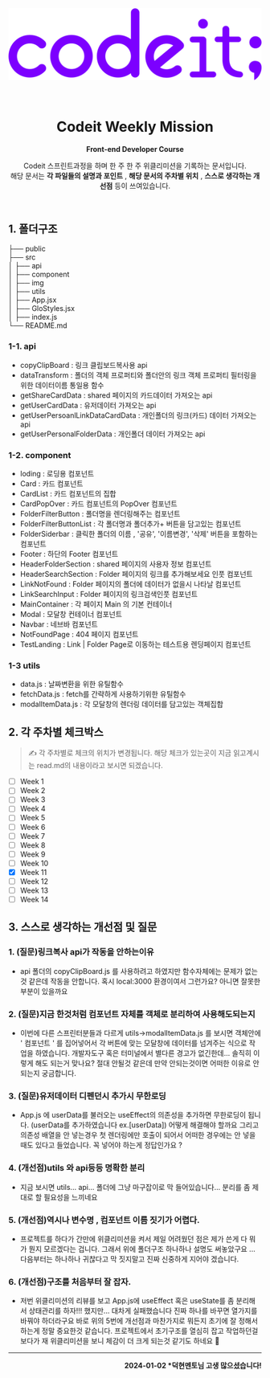 <img src='./src/img/codeit.png'>
<br>
<br>
<br>

<div align="center">
  <h1>Codeit Weekly Mission</h1>
  <p><b>Front-end Developer Course</b></p>
  <p>Codeit 스프린트과정을 하며 한 주 한 주 위클리미션을 기록하는  문서입니다.<br> 해당 문서는 <b>각 파일들의 설명과 포인트</b> , <b>해당 문서의 주차별 위치</b> , <b>스스로 생각하는 개선점</b> 등이 쓰여있습니다. </p>
  <br>
</div>

## 1. 폴더구조

├── public  
├── src  
│ ├── api  
│ ├── component  
│ ├── img  
│ ├── utils  
│ ├── App.jsx  
│ ├── GloStyles.jsx  
│ ├── index.js  
└── README.md

### 1-1. api

- copyClipBoard : 링크 클립보드복사용 api
- dataTransform : 폴더의 객체 프로퍼티와 폴더안의 링크 객체 프로퍼티 필터링을 위한 데이터이름 통일용 함수
- getShareCardData : shared 페이지의 카드데이터 가져오는 api
- getUserCardData : 유저데이터 가져오는 api
- getUserPersoanlLinkDataCardData : 개인폴더의 링크(카드) 데이터 가져오는 api
- getUserPersonalFolderData : 개인폴더 데이터 가져오는 api

### 1-2. component

- loding : 로딩용 컴포넌트
- Card : 카드 컴포넌트
- CardList : 카드 컴포넌트의 집합
- CardPopOver : 카드 컴포넌트의 PopOver 컴포넌트
- FolderFilterButton : 폴더명을 렌더링해주는 컴포넌트
- FolderFilterButtonList : 각 폴더명과 폴더추가+ 버튼을 담고있는 컴포넌트
- FolderSiderbar : 클릭한 폴더의 이름 , '공유', '이름변경', '삭제' 버튼을 포함하는 컴포넌트
- Footer : 하단의 Footer 컴포넌트
- HeaderFolderSection : shared 페이지의 사용자 정보 컴포넌트
- HeaderSearchSection : Folder 페이지의 링크를 추가해보세요 인풋 컴포넌트
- LinkNotFound : Folder 페이지의 폴더에 데이터가 없을시 나타날 컴포넌트
- LinkSearchInput : Folder 페이지의 링크검색인풋 컴포넌트
- MainContainer : 각 페이지 Main 의 기본 컨테이너
- Modal : 모달창 컨테이너 컴포넌트
- Navbar : 네브바 컴포넌트
- NotFoundPage : 404 페이지 컴포넌트
- TestLanding : Link | Folder Page로 이동하는 테스트용 렌딩페이지 컴포넌트

### 1-3 utils

- data.js : 날짜변환을 위한 유틸함수
- fetchData.js : fetch를 간략하게 사용하기위한 유틸함수
- modalItemData.js : 각 모달창의 렌더링 데이터를 담고있는 객체집합

## 2. 각 주차별 체크박스

> ✍️ 각 주차별로 체크의 위치가 변경됩니다. 해당 체크가 있는곳이 지금 읽고계시는 read.md의 내용이라고 보시면 되겠습니다.

- [ ] Week 1
- [ ] Week 2
- [ ] Week 3
- [ ] Week 4
- [ ] Week 5
- [ ] Week 6
- [ ] Week 7
- [ ] Week 8
- [ ] Week 9
- [ ] Week 10
- [x] Week 11
- [ ] Week 12
- [ ] Week 13
- [ ] Week 14

## 3. 스스로 생각하는 개선점 및 질문

### 1. (질문)링크복사 api가 작동을 안하는이유

- api 폴더의 copyClipBoard.js 를 사용하려고 하였지만 함수자체에는 문제가 없는것 같은데 작동을 안합니다. 혹시 local:3000 환경이여서 그런가요? 아니면 잘못한 부분이 있을까요

### 2. (질문)지금 한것처럼 컴포넌트 자체를 객체로 분리하여 사용해도되는지

- 이번에 다른 스프린터분들과 다르게 utils->modalItemData.js 를 보시면 객체안에 ' 컴포넌트 ' 를 집어넣어서 각 버튼에 맞는 모달창에 데이터를 넘겨주는 식으로 작업을 하였습니다. 개발자도구 혹은 터미널에서 별다른 경고가 없긴한데... 솔직히 이렇게 해도 되는거 맞나요? 절대 안될것 같은데 만약 안되는것이면 어떠한 이유로 안 되는지 궁금합니다.

### 3. (질문)유저데이터 디펜던시 추가시 무한로딩

- App.js 에 userData를 불러오는 useEffect의 의존성을 추가하면 무한로딩이 됩니다. (userData를 추가하였습니다 ex.[userData]) 어떻게 해결해야 할까요 그리고 의존성 배열을 안 넣는경우 첫 렌더링에만 호출이 되어서 어떠한 경우에는 안 넣을때도 있다고 들었습니다. 꼭 넣어야 하는게 정답인가요 ?

### 4. (개선점)utils 와 api등등 명확한 분리

- 지금 보시면 utils... api... 폴더에 그냥 마구잡이로 막 들어있습니다... 분리를 좀 제대로 할 필요성을 느끼네요

### 5. (개선점)역시나 변수명 , 컴포넌트 이름 짓기가 어렵다.

- 프로젝트를 하다가 간만에 위클리미션을 켜서 제일 어려웠던 점은 제가 쓴게 다 뭐가 뭔지 모르겠다는 겁니다. 그래서 위에 폴더구조 하나하나 설명도 써놓았구요 ... 다음부터는 하나하나 귀찮다고 막 짓지말고 진짜 신중하게 지어야 겠습니다.

### 6. (개선점)구조를 처음부터 잘 잡자.

- 저번 위클리미션의 리뷰를 보고 App.js에 useEffect 혹은 useState를 좀 분리해서 상태관리를 하자!!! 했지만... 대차게 실패했습니다 진짜 하나를 바꾸면 열가지를 바꿔야 하더라구요 바로 위의 5번에 개선점과 마찬가지로 뭐든지 초기에 잘 정해서 하는게 정말 중요한것 같습니다. 프로젝트에서 초기구조를 열심히 잡고 작업하던걸 보다가 재 위클리미션을 보니 체감이 더 크게 되는것 같기도 하네요 🫠

<hr>
<p style="text-align: right;"><b>2024-01-02 *덕현멘토님 고생 많으셨습니다!</b></p>
